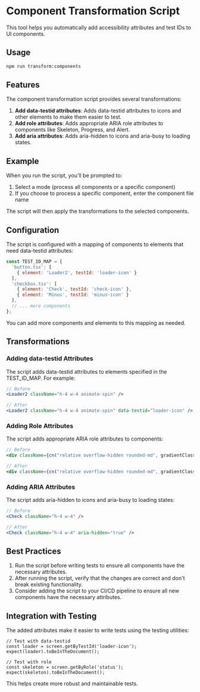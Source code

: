 # Component Transformation Script

This tool helps you automatically add accessibility attributes and test IDs to UI components.

## Usage

```bash
npm run transform:components
```

## Features

The component transformation script provides several transformations:

1. **Add data-testid attributes**: Adds data-testid attributes to icons and other elements to make them easier to test.
2. **Add role attributes**: Adds appropriate ARIA role attributes to components like Skeleton, Progress, and Alert.
3. **Add aria attributes**: Adds aria-hidden to icons and aria-busy to loading states.

## Example

When you run the script, you'll be prompted to:

1. Select a mode (process all components or a specific component)
2. If you choose to process a specific component, enter the component file name

The script will then apply the transformations to the selected components.

## Configuration

The script is configured with a mapping of components to elements that need data-testid attributes:

```javascript
const TEST_ID_MAP = {
  'button.tsx': [
    { element: 'Loader2', testId: 'loader-icon' }
  ],
  'checkbox.tsx': [
    { element: 'Check', testId: 'check-icon' },
    { element: 'Minus', testId: 'minus-icon' }
  ],
  // ... more components
};
```

You can add more components and elements to this mapping as needed.

## Transformations

### Adding data-testid Attributes

The script adds data-testid attributes to elements specified in the TEST_ID_MAP. For example:

```jsx
// Before
<Loader2 className="h-4 w-4 animate-spin" />

// After
<Loader2 className="h-4 w-4 animate-spin" data-testid="loader-icon" />
```

### Adding Role Attributes

The script adds appropriate ARIA role attributes to components:

```jsx
// Before
<div className={cn("relative overflow-hidden rounded-md", gradientClass, animationClasses[animation], className)} {...props} />

// After
<div className={cn("relative overflow-hidden rounded-md", gradientClass, animationClasses[animation], className)} role="status" {...props} />
```

### Adding ARIA Attributes

The script adds aria-hidden to icons and aria-busy to loading states:

```jsx
// Before
<Check className="h-4 w-4" />

// After
<Check className="h-4 w-4" aria-hidden="true" />
```

## Best Practices

1. Run the script before writing tests to ensure all components have the necessary attributes.
2. After running the script, verify that the changes are correct and don't break existing functionality.
3. Consider adding the script to your CI/CD pipeline to ensure all new components have the necessary attributes.

## Integration with Testing

The added attributes make it easier to write tests using the testing utilities:

```tsx
// Test with data-testid
const loader = screen.getByTestId('loader-icon');
expect(loader).toBeInTheDocument();

// Test with role
const skeleton = screen.getByRole('status');
expect(skeleton).toBeInTheDocument();
```

This helps create more robust and maintainable tests.
